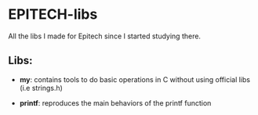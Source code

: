 # EPITECH-libs

All the libs I made for Epitech since I started studying there.

## Libs:

* **my**: contains tools to do basic operations in C without using official libs (i.e strings.h)

* **printf**: reproduces the main behaviors of the printf function